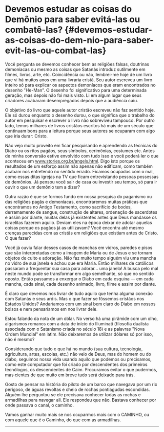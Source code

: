 # Devemos estudar as coisas do Demônio para saber evitá-las ou combatê-las? {#devemos-estudar-as-coisas-do-dem-nio-para-saber-evit-las-ou-combat-las}

Você pergunta se devemos conhecer bem as religiões falsas, doutrinas demoníacas ou mesmo as coisas que Satanás introduz sutilmente em filmes, livros, arte, etc. Coincidência ou não, lembrei-me hoje de um livro que vi há muitos anos em uma livraria cristã. Seu autor escreveu um livro inteiro só para explicar os aspectos demoníacos que eram encontrados no desenho &quot;He-Man&quot;. O desenho foi significativo para uma determinada geração, mas depois não foi mais visto. Li em algum lugar que seus criadores acabaram desempregados depois que a audiência caiu.

O objetivo do livro que aquele autor cristão escreveu não faz sentido hoje. Ele só durou enquanto o desenho durou, o que significa que o trabalho do autor em pesquisar e escrever o livro não sobreviveu tampouco. Por outro lado, temos milhares de livros cristãos escritos há mais de um século que continuam bons para a leitura porque seus autores se ocuparam com algo que iria durar: Cristo.

Não vejo muito proveito em ficar pesquisando e aprendendo as técnicas do Diabo ou os ritos pagãos, seus símbolos, cerimônias, costumes etc. Antes de minha conversão estive envolvido com tudo isso e você poderá ler o que aconteceu em www.stories.org.br/angels.html. Digo isto porque os resultados de um esforço assim não apenas não edificam, como também acabam nos entretendo no sentido errado. Ficamos ocupados com o mal, como essas ditas igrejas na TV que ficam entrevistando pessoas possessas de demônios. Já pensou você sair de casa ou investir seu tempo, só para ir ouvir o que um demônio tem a dizer?

Outra razão é que se formos fundo em nossa pesquisa do paganismo ou das religiões pagãs e demoníacas, encontraremos muitas práticas que encontramos no Antigo Testamento, como sacrifício de bodes, derramamento de sangue, construção de altares, ordenação de sacerdotes e assim por diante, muitas delas já existentes antes que Deus mandasse os israelitas fazerem aquilo. Deviam eles na época deixar de adotar aquelas coisas porque os pagãos já as utilizavam? Você encontra até mesmo crenças parecidas com as cristãs em religiões que existiam antes de Cristo. O que fazer?

Você já ouviu falar desses casos de manchas em vidros, paredes e pisos que são interpretadas como a imagem de Maria ou de Jesus e se tornam objetos de culto e adoração. Não faz muito tempo alguém viu uma mancha no vidro de sua janela e achou que era Maria. Então milhares de católicos passaram a frequentar sua casa para adorar... uma janela! A busca pelo mal neste mundo pode se transformar em algo semelhante, só que no sentido oposto. Então passamos a enxergar o Diabo em cada esquina — em cada mancha, cada sinal, cada desenho animado, livro, filme e assim por diante.

É claro que devemos nos livrar de tudo aquilo que tenha alguma conexão com Satanás e seus ardis. Mas o que fazer se fôssemos cristãos nos Estados Unidos? Andaríamos com um sinal bem claro do Diabo em nossos bolsos e nem pensaríamos em nos livrar dele.

Estou falando da nota de um dólar. No verso há uma pirâmide com um olho, algarismos romanos com a data de início do Illuminati (filosofia dualista associada com o Satanismo criada no século 18) e as palavras &quot;Nova Ordem Mundial&quot; em latim. Não deixaremos de utilizar dólares só por isso, não é mesmo?

Considerando que tudo o que há no mundo (sua cultura, tecnologia, agricultura, artes, escolas, etc.) não veio de Deus, mas do homem ou do diabo, seguimos nossa vida usando aquilo que podemos ou precisamos, como este computador que foi criado por descendentes dos primeiros tecnólogos, os descendentes de Caim. Procuramos evitar o que pudermos, mas cientes de que muito em breve tudo será deixado para trás.

Gosto de pensar na história do piloto de um barco que navegava por um rio perigoso, de águas revoltas e cheio de rochas pontiagudas escondidas. Alguém lhe perguntou se ele precisava conhecer todas as rochas e armadilhas para navegar ali. Ele respondeu que não. Bastava conhecer por onde passava o canal, o caminho.

Vamos ganhar muito mais se nos ocuparmos mais com o CAMINHO, ou com aquele que é o Caminho, do que com as armadilhas.

*****